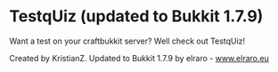 TestqUiz (updated to Bukkit 1.7.9)
============================

Want a test on your craftbukkit server? Well check out TestqUiz!

Created by KristianZ.
Updated to Bukkit 1.7.9 by elraro - www.elraro.eu
